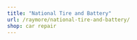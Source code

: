 ```yaml
---
title: "National Tire and Battery"
url: /raymore/national-tire-and-battery/
shop: car repair
---
```

